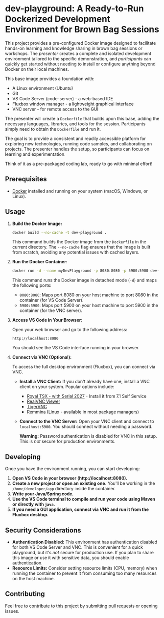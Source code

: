 # dev-playground: A Ready-to-Run Dockerized Development Environment for Brown Bag Sessions

This project provides a pre-configured Docker image designed to facilitate hands-on learning and knowledge sharing in brown bag sessions or workshops. The *presenter* creates a complete and isolated development environment tailored to the specific demonstration, and *participants* can quickly get started without needing to install or configure anything beyond Docker on their local machines.

This base image provides a foundation with:

*   A Linux environment (Ubuntu)
*   Git
*   VS Code Server (code-server) - a web-based IDE
*   Fluxbox window manager - a lightweight graphical interface
*   VNC server - for remote access to the GUI

The presenter will create a `Dockerfile` that builds upon this base, adding the necessary languages, libraries, and tools for the session. Participants simply need to obtain the `Dockerfile` and run it.

The goal is to provide a consistent and readily accessible platform for exploring new technologies, running code samples, and collaborating on projects. The presenter handles the setup, so participants can focus on learning and experimentation.

Think of it as a pre-packaged coding lab, ready to go with minimal effort!

## Prerequisites

*   [Docker](https://www.docker.com/) installed and running on your system (macOS, Windows, or Linux).

## Usage

1.  **Build the Docker Image:**

    ```bash
    docker build --no-cache -t dev-playground .
    ```

    This command builds the Docker image from the `Dockerfile` in the current directory. The `--no-cache` flag ensures that the image is built from scratch, avoiding any potential issues with cached layers.

2.  **Run the Docker Container:**

    ```bash
    docker run -d --name myDevPlayground -p 8080:8080 -p 5900:5900 dev-playground
    ```

    This command runs the Docker image in detached mode (`-d`) and maps the following ports:

    *   `8080:8080`: Maps port 8080 on your host machine to port 8080 in the container (for VS Code Server).
    *   `5900:5900`: Maps port 5900 on your host machine to port 5900 in the container (for the VNC server).

3.  **Access VS Code in Your Browser:**

    Open your web browser and go to the following address:

    ```
    http://localhost:8080
    ```

    You should see the VS Code interface running in your browser.

4.  **Connect via VNC (Optional):**

    To access the full desktop environment (Fluxbox), you can connect via VNC.

    *   **Install a VNC Client:** If you don't already have one, install a VNC client on your system. Popular options include:
        *   [Royal TSX - with Serial 2027](https://royalapps.com/) - Install it from 7.1 Self Service
        *   [RealVNC Viewer](https://www.realvnc.com/en/connect/download/viewer/)
        *   [TigerVNC](https://tigervnc.org/)
        *   Remmina (Linux - available in most package managers)

    *   **Connect to the VNC Server:** Open your VNC client and connect to `localhost:5900`. You should connect without needing a password.

        **Warning:** Password authentication is disabled for VNC in this setup. This is *not* secure for production environments.

## Developing

Once you have the environment running, you can start developing:

1.  **Open VS Code in your browser (http://localhost:8080).**
2.  **Create a new project or open an existing one.** You'll be working in the `/home/developer/app` directory inside the container.
3.  **Write your Java/Spring code.**
4.  **Use the VS Code terminal to compile and run your code using Maven or directly with `java`.**
5.  **If you need a GUI application, connect via VNC and run it from the Fluxbox desktop.**

## Security Considerations

*   **Authentication Disabled:** This environment has authentication disabled for both VS Code Server and VNC. This is convenient for a quick playground, but it's *not* secure for production use. If you plan to share this image or use it with sensitive data, you should enable authentication.
*   **Resource Limits:** Consider setting resource limits (CPU, memory) when running the container to prevent it from consuming too many resources on the host machine.

## Contributing

Feel free to contribute to this project by submitting pull requests or opening issues.